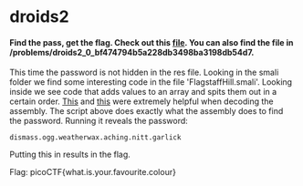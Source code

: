 # droids2
#### Find the pass, get the flag. Check out this [file](https://2019shell1.picoctf.com/static/5357598f1a403425fc76f17764014e59/two.apk). You can also find the file in /problems/droids2_0_bf474794b5a228db3498ba3198db54d7.

This time the password is not hidden in the res file. Looking in the smali folder we find some interesting code in the file 'FlagstaffHill.smali'.
Looking inside we see code that adds values to an array and spits them out in a certain order. [This](http://androidcracking.blogspot.com/2011/01/example-structuressmali.html) and [this](http://pallergabor.uw.hu/androidblog/dalvik_opcodes.html) were extremely helpful when decoding the assembly.
The script above does exactly what the assembly does to find the password. Running it reveals the password:
```
dismass.ogg.weatherwax.aching.nitt.garlick
```
Putting this in results in the flag.

Flag: picoCTF{what.is.your.favourite.colour}

